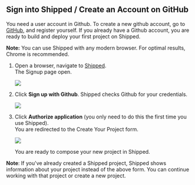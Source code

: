 ## Sign into Shipped / Create an Account on GitHub
 
 
You need a user account in Github. To create a new github account, go to <a href="https://github.com/join" target="_blank">GitHub</a>, and register yourself.
If you already have a Github account, you are ready to build and deploy your first project on Shipped.

**Note:** You can use Shipped with any modern browser. For optimal results, Chrome is recommended.

1. Open a browser, navigate to <a href="https://ciscoshipped.io/" target="_blank">Shipped</a>.  
    The Signup page open. 

    ![](posts/files/shipped-quick-start/assets/sign-up-github.png)

2. Click **Sign up with Github**. Shipped checks Github for your credentials.  

    ![](posts/files/shipped-quick-start/assets/authorize.png)

3. Click **Authorize application** (you only need to do this the first time you use Shipped).  
    You are redirected to the Create Your Project form.

    ![](posts/files/shipped-quick-start/assets/create-project.png)

    You are ready to compose your new project in Shipped.

**Note**: If you've already created a Shipped project, Shipped shows information about your project instead of the above form. You can continue working with that project or create a new project.

